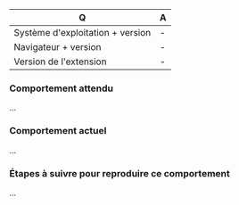 | Q                                | A   |
| -------------------------------- | --- |
| Système d'exploitation + version | -   |
| Navigateur + version             | -   |
| Version de l'extension           | -   |

### Comportement attendu

...

### Comportement actuel

...

### Étapes à suivre pour reproduire ce comportement

...
